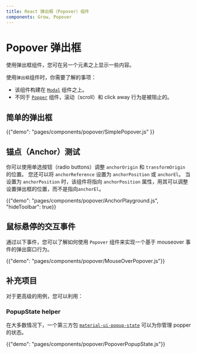 ```yaml
---
title: React 弹出框（Popover）组件
components: Grow, Popover
---
```


# Popover 弹出框

<p class="description">使用弹出框组件，您可在另一个元素之上显示一些内容。</p>

使用`弹出框`组件时，你需要了解的事项：

- 该组件构建在 [`Modal`](/components/modal/) 组件之上。
- 不同于 [`Popper`](/components/popper/) 组件，滚动（scroll）和 click away 行为是被阻止的。

## 简单的弹出框

{{"demo": "pages/components/popover/SimplePopover.js" }}

## 锚点（Anchor）测试

你可以使用单选按钮（radio buttons）调整 `anchorOrigin` 和 `transformOrigin` 的位置。 您还可以将 `anchorReference` 设置为 `anchorPosition` 或 `anchorEl`。 当设置为 `anchorPosition` 时，该组件将指向 `anchorPosition` 属性，用其可以调整设置弹出框的位置，而不是指向`anchorEl`。

{{"demo": "pages/components/popover/AnchorPlayground.js", "hideToolbar": true}}

## 鼠标悬停的交互事件

通过以下事件，您可以了解如何使用 `Popover` 组件来实现一个基于 mouseover 事件的弹出窗口行为。

{{"demo": "pages/components/popover/MouseOverPopover.js"}}

## 补充项目

对于更高级的用例，您可以利用：

### PopupState helper

在大多数情况下，一个第三方包 [`material-ui-popup-state`](https://github.com/jcoreio/material-ui-popup-state) 可以为你管理 popper 的状态。

{{"demo": "pages/components/popover/PopoverPopupState.js"}}